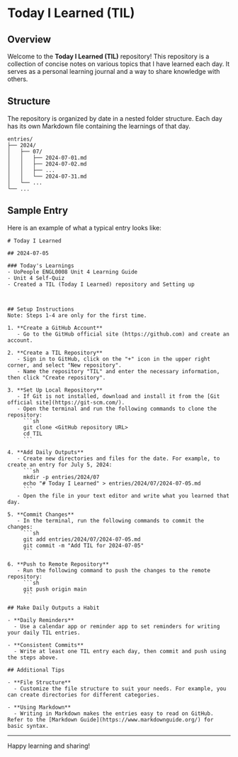 # Today I Learned (TIL)

## Overview
Welcome to the **Today I Learned (TIL)** repository!
This repository is a collection of concise notes on various topics that I have learned each day.
It serves as a personal learning journal and a way to share knowledge with others.

## Structure
The repository is organized by date in a nested folder structure.
Each day has its own Markdown file containing the learnings of that day.

```
entries/
├── 2024/
│   ├── 07/
│   │   ├── 2024-07-01.md
│   │   ├── 2024-07-02.md
│   │   ├── ...
│   │   └── 2024-07-31.md
│   └── ...
└── ...
```

## Sample Entry

Here is an example of what a typical entry looks like:

```
# Today I Learned

## 2024-07-05

### Today's Learnings
- UoPeople ENGL0008 Unit 4 Learning Guide
- Unit 4 Self-Quiz
- Created a TIL (Today I Learned) repository and Setting up



## Setup Instructions
Note: Steps 1-4 are only for the first time.

1. **Create a GitHub Account**
   - Go to the GitHub official site (https://github.com) and create an account.

2. **Create a TIL Repository**
   - Sign in to GitHub, click on the "+" icon in the upper right corner, and select "New repository".
   - Name the repository "TIL" and enter the necessary information, then click "Create repository".

3. **Set Up Local Repository**
   - If Git is not installed, download and install it from the [Git official site](https://git-scm.com/).
   - Open the terminal and run the following commands to clone the repository:
     ```sh
     git clone <GitHub repository URL>
     cd TIL
     ```

4. **Add Daily Outputs**
   - Create new directories and files for the date. For example, to create an entry for July 5, 2024:
     ```sh
     mkdir -p entries/2024/07
     echo "# Today I Learned" > entries/2024/07/2024-07-05.md
     ```
   - Open the file in your text editor and write what you learned that day.

5. **Commit Changes**
   - In the terminal, run the following commands to commit the changes:
     ```sh
     git add entries/2024/07/2024-07-05.md
     git commit -m "Add TIL for 2024-07-05"
     ```

6. **Push to Remote Repository**
   - Run the following command to push the changes to the remote repository:
     ```sh
     git push origin main
     ```

## Make Daily Outputs a Habit

- **Daily Reminders**
  - Use a calendar app or reminder app to set reminders for writing your daily TIL entries.

- **Consistent Commits**
  - Write at least one TIL entry each day, then commit and push using the steps above.

## Additional Tips

- **File Structure**
  - Customize the file structure to suit your needs. For example, you can create directories for different categories.

- **Using Markdown**
  - Writing in Markdown makes the entries easy to read on GitHub. Refer to the [Markdown Guide](https://www.markdownguide.org/) for basic syntax.
```
---

Happy learning and sharing!
```
